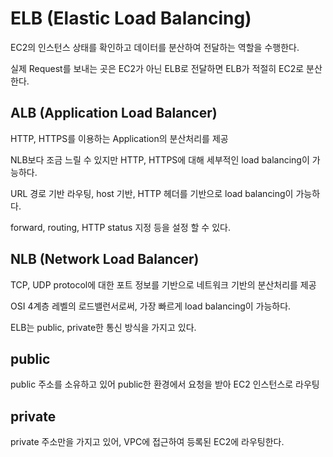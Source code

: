 # ELB (Elastic Load Balancing)
EC2의 인스턴스 상태를 확인하고 데이터를 분산하여 전달하는 역할을 수행한다.

실제 Request를 보내는 곳은 EC2가 아닌 ELB로 전달하면 ELB가 적절히 EC2로 분산한다.

## ALB (Application Load Balancer)
HTTP, HTTPS를 이용하는 Application의 분산처리를 제공

NLB보다 조금 느릴 수 있지만 HTTP, HTTPS에 대해 세부적인 load balancing이 가능하다.

URL 경로 기반 라우팅, host 기반, HTTP 헤더를 기반으로 load balancing이 가능하다.

forward, routing, HTTP status 지정 등을 설정 할 수 있다.

## NLB (Network Load Balancer)
TCP, UDP protocol에 대한 포트 정보를 기반으로 네트워크 기반의 분산처리를 제공 

OSI 4계층 레벨의 로드밸런서로써, 가장 빠르게 load balancing이 가능하다.



ELB는 public, private한 통신 방식을 가지고 있다.

## public 
public 주소를 소유하고 있어 public한 환경에서 요청을 받아 EC2 인스턴스로 라우팅 

## private
private 주소만을 가지고 있어, VPC에 접근하여 등록된 EC2에 라우팅한다.


